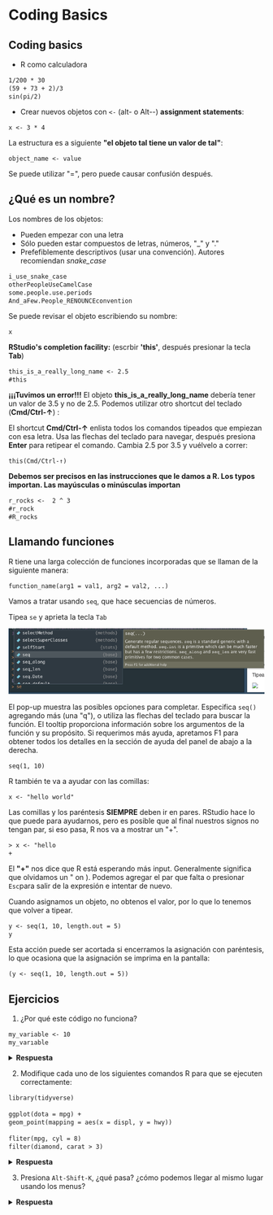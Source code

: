 # Coding Basics
 
## Coding basics

* R como calculadora

```{r calculadora}
1/200 * 30
(59 + 73 + 2)/3
sin(pi/2)
```

* Crear nuevos objetos con `<-` (alt- o Alt--) **assignment statements**:
```{r objetos}
x <- 3 * 4
```

La estructura es a siguiente **"el objeto tal tiene un valor de tal"**:

```
object_name <- value
```

Se puede utilizar "=", pero puede causar confusión después.

## ¿Qué es un nombre?

Los nombres de los objetos:

* Pueden empezar con una letra
* Sólo pueden estar compuestos de letras, números, "_" y "."
* Prefefiblemente descriptivos (usar una convención). Autores recomiendan *snake_case*

```
i_use_snake_case
otherPeopleUseCamelCase
some.people.use.periods
And_aFew.People_RENOUNCEconvention
```

Se puede revisar el objeto escribiendo su nombre:

```{r}
x
```

**RStudio's completion facility:** (escrbir **'this'**, después presionar la tecla **Tab**)

```{r tab_ejemplo}
this_is_a_really_long_name <- 2.5
#this
```

**¡¡¡Tuvimos un error!!!**
El objeto **this_is_a_really_long_name** debería tener un valor de 3.5 y no de 2.5. Podemos utilizar otro shortcut del teclado (**Cmd/Ctrl-↑**) :


El shortcut **Cmd/Ctrl-↑** enlista todos los comandos tipeados que empiezan con esa letra. Usa las flechas del teclado para navegar, después presiona **Enter** para retipear el comando. Cambia 2.5 por 3.5 y vuélvelo a correr:

```
this(Cmd/Ctrl-↑) 
```

**Debemos ser precisos en las instrucciones que le damos a R. Los typos importan. Las mayúsculas o minúsculas importan**

```{r}
r_rocks <-  2 ^ 3
#r_rock
#R_rocks
```

## Llamando funciones

R tiene una larga colección de funciones incorporadas que se llaman de la siguiente manera:

```
function_name(arg1 = val1, arg2 = val2, ...)
```

Vamos a tratar usando `seq`, que hace secuencias de números.

Tipea `se` y aprieta la tecla `Tab`

![](se.png)

El pop-up muestra las posibles opciones para completar. Especifica `seq()` agregando más (una "q"), o utiliza las flechas del teclado para buscar la función. El tooltip proporciona información sobre los argumentos de la función y su propósito. Si requerimos más ayuda, apretamos F1 para obtener todos los detalles en la sección de ayuda del panel de abajo a la derecha. 

```{r}
seq(1, 10)
```

R también te va a ayudar con las comillas:

```
x <- "hello world" 
```

Las comillas y los paréntesis **SIEMPRE** deben ir en pares. RStudio hace lo que puede para ayudarnos, pero es posible que al final nuestros signos no tengan par, si eso pasa, R nos va a mostrar un "+".

```
> x <- "hello 
+
```

El  **"+"** nos dice que R está esperando más input. Generalmente significa que olvidamos un " on ). Podemos agregar el par que falta o presionar `Esc`para salir de la expresión e intentar de nuevo. 

Cuando asignamos un objeto, no obtenos el valor, por lo que lo tenemos que volver a tipear.

```{r}
y <- seq(1, 10, length.out = 5)
y
```

Esta acción puede ser acortada si encerramos la asignación con paréntesis, lo que ocasiona que la asignación se imprima en la pantalla:

```{r}
(y <- seq(1, 10, length.out = 5))
```


## Ejercicios 

1. ¿Por qué este código no funciona?

```
my_variable <- 10
my_varıable
```

<details>
<summary><b>Respuesta</b></summary>
<br>
Tiene un typo, una i sin punto
</details>



2. Modifique cada uno de los siguientes comandos R para que se ejecuten correctamente:



```
library(tidyverse)

ggplot(dota = mpg) +
geom_point(mapping = aes(x = displ, y = hwy))

fliter(mpg, cyl = 8)
filter(diamond, carat > 3)
```

<details>
<summary><b>Respuesta</b></summary>
<br>
 
```
library(tidyverse)

ggplot(data = mpg) +
geom_point(mapping = aes(x = displ, y = hwy))

filter(mpg, cyl == 8)
filter(diamonds, carat > 3)
```
</details>


3. Presiona `Alt-Shift-K`, ¿qué pasa? ¿cómo podemos llegar al mismo lugar usando los menus?

<details>
<summary><b>Respuesta</b></summary>
<br>
![](altshiftk.png)

Podemos llegar ahí: **Tools > Keyboard Shortcuts Help**
</details>

